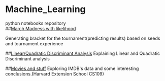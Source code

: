 # Machine_Learning
python notebooks repository<br>
##[March Madness with likelihood](nbviewer.ipython.org/github/avinav/Machine_Learning/blob/master/notebook/MarchMadnessSimulator_withlikelihood.ipynb)
 
Generating bracket for the tournament(predicting results) based on seeds and tournament experience<br>

##[Linear/Quadratic Discriminant Analysis](http://nbviewer.ipython.org/github/avinav/Machine_Learning/blob/master/notebook/lda_qda.ipynb)
Explaining Linear and Quadratic Discriminant analysis

##[Movies and stuff](http://nbviewer.ipython.org/github/avinav/Machine_Learning/blob/master/notebook/movies_imdb.ipynb)
Exploring IMDB's data and some interesting conclusions.(Harvard Extension School CS109)
